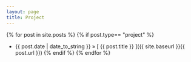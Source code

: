 ```yaml
---
layout: page
title: Project
---
```


{% for post in site.posts %}
  {% if post.type== "project" %}
  * {{ post.date | date_to_string }} &raquo; [ {{ post.title }} ]({{ site.baseurl }}{{ post.url }})
  {% endif %}
{% endfor %}